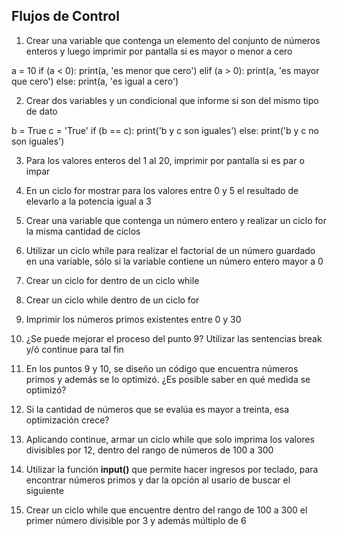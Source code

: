 ## Flujos de Control

1) Crear una variable que contenga un elemento del conjunto de números enteros y luego imprimir por pantalla si es mayor o menor a cero

a = 10
if (a < 0):
    print(a, 'es menor que cero')
elif (a > 0):
    print(a, 'es mayor que cero')
else:
    print(a, 'es igual a cero')

2) Crear dos variables y un condicional que informe si son del mismo tipo de dato

b = True
c = 'True'
if (b == c):
    print('b y c son iguales')
else:
    print('b y c no son iguales')

3) Para los valores enteros del 1 al 20, imprimir por pantalla si es par o impar



4) En un ciclo for mostrar para los valores entre 0 y 5 el resultado de elevarlo a la potencia igual a 3

5) Crear una variable que contenga un número entero y realizar un ciclo for la misma cantidad de ciclos

6) Utilizar un ciclo while para realizar el factorial de un número guardado en una variable, sólo si la variable contiene un número entero mayor a 0

7) Crear un ciclo for dentro de un ciclo while

8) Crear un ciclo while dentro de un ciclo for

9) Imprimir los números primos existentes entre 0 y 30

10) ¿Se puede mejorar el proceso del punto 9? Utilizar las sentencias break y/ó continue para tal fin

11) En los puntos 9 y 10, se diseño un código que encuentra números primos y además se lo optimizó. ¿Es posible saber en qué medida se optimizó?

12) Si la cantidad de números que se evalúa es mayor a treinta, esa optimización crece?

13) Aplicando continue, armar un ciclo while que solo imprima los valores divisibles por 12, dentro del rango de números de 100 a 300

14) Utilizar la función **input()** que permite hacer ingresos por teclado, para encontrar números primos y dar la opción al usario de buscar el siguiente

15) Crear un ciclo while que encuentre dentro del rango de 100 a 300 el primer número divisible por 3 y además múltiplo de 6
